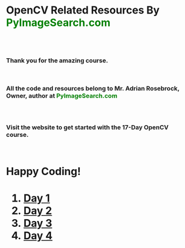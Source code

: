 <h1>OpenCV Related Resources By <a style="color: green">PyImageSearch.com</a></h1>
<br><br>
<h3>Thank you for the amazing course.</h3><br>
<h3>All the code and resources belong to Mr. Adrian Rosebrock, Owner, author at 
<a style="color: green">PyImageSearch.com</a><h3><br>
<h3>Visit the website to get started with the 17-Day OpenCV course.</h3><br>
<h1><strong>Happy Coding!</strong><h1>  

1. <a href="https://www.pyimagesearch.com/2018/02/26/face-detection-with-opencv-and-deep-learning/">Day 1</a>
2. <a href="https://www.pyimagesearch.com/2018/07/19/opencv-tutorial-a-guide-to-learn-opencv/">Day 2</a>
3. <a href="https://www.pyimagesearch.com/2014/09/01/build-kick-ass-mobile-document-scanner-just-5-minutes/">Day 3</a>
4. <a href="https://www.pyimagesearch.com/2016/10/03/bubble-sheet-multiple-choice-scanner-and-test-grader-using-omr-python-and-opencv/">Day 4</a>